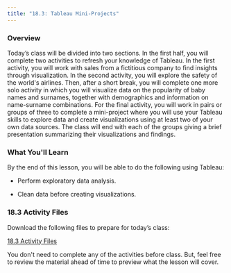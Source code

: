 ```yaml
---
title: "18.3: Tableau Mini-Projects"
---
```


<img style="display: none;" src="https://static.bc-edx.com/data/dl-1-2/m18/lms/img/banner.jpg" alt="lesson banner" />

### Overview

Today’s class will be divided into two sections. In the first half, you will complete two activities to refresh your knowledge of Tableau. In the first activity, you will work with sales from a fictitious company to find insights through visualization. In the second activity, you will explore the safety of the world's airlines. Then, after a short break, you will complete one more solo activity in which you will visualize data on the popularity of baby names and surnames, together with demographics and information on name-surname combinations. For the final activity, you will work in pairs or groups of three to complete a mini-project where you will use your Tableau skills to explore data and create visualizations using at least two of your own data sources. The class will end with each of the groups giving a brief presentation summarizing their visualizations and findings.

### What You'll Learn

By the end of this lesson, you will be able to do the following using Tableau:

* Perform exploratory data analysis.

* Clean data before creating visualizations.

### 18.3 Activity Files

Download the following files to prepare for today’s class:

[18.3 Activity Files](https://static.bc-edx.com/data/dl-1-2/m18/lms/activities/Class_3_Activities.zip)

You don't need to complete any of the activities before class. But, feel free to review the material ahead of time to preview what the lesson will cover.
